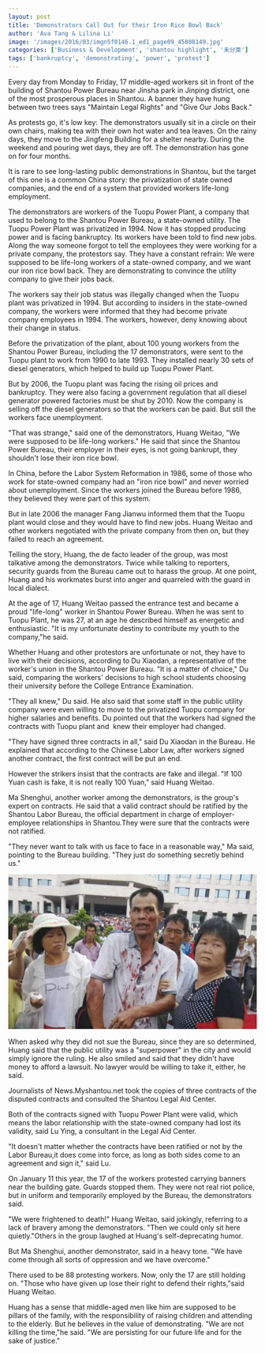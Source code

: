 ```yaml
---
layout: post
title: 'Demonstrators Call Out for their Iron Rice Bowl Back'
author: 'Ava Tang & Lilina Li'
image: '/images/2016/03/imgn5f0146.1_ed1_page09_45808149.jpg'
categories: ['Business & Development', 'shantou highlight', '未分类']
tags: ['bankruptcy', 'demonstrating', 'power', 'protest']
---
```


Every day from Monday to Friday, 17 middle-aged workers sit in front of the building of Shantou Power Bureau near Jinsha park in Jinping district, one of the most prosperous places in Shantou. A banner they have hung between two trees says "Maintain Legal Rights" and "Give Our Jobs Back."

As protests go, it's low key: The demonstrators usually sit in a circle on their own chairs, making tea with their own hot water and tea leaves. On the rainy days, they move to the Jingfeng Building for a shelter nearby. During the weekend and pouring wet days, they are off. The demonstration has gone on for four months.

It is rare to see long-lasting public demonstrations in Shantou, but the target of this one is a common China story: the privatization of state owned companies, and the end of a system that provided workers life-long employment.

The demonstrators are workers of the Tuopu Power Plant, a company that used to belong to the Shantou Power Bureau, a state-owned utility. The Tuopu Power Plant was privatized in 1994. Now it has stopped producing power and is facing bankruptcy. Its workers have been told to find new jobs. Along the way someone forgot to tell the employees they were working for a private company, the protestors say. They have a constant refrain: We were supposed to be life-long workers of a state-owned company, and we want our iron rice bowl back. They are demonstrating to convince the utility company to give their jobs back.

The workers say their job status was illegally changed when the Tuopu plant was privatized in 1994. But according to insiders in the state-owned company, the workers were informed that they had become private company employees in 1994. The workers, however, deny knowing about their change in status.

Before the privatization of the plant, about 100 young workers from the Shantou Power Bureau, including the 17 demonstrators, were sent to the Tuopu plant to work from 1990 to late 1993. They installed nearly 30 sets of diesel generators, which helped to build up Tuopu Power Plant.

But by 2006, the Tuopu plant was facing the rising oil prices and bankruptcy. They were also facing a government regulation that all diesel generator powered factories must be shut by 2010. Now the company is selling off the diesel generators so that the workers can be paid. But still the workers face unemployment.

"That was strange," said one of the demonstrators, Huang Weitao, "We were supposed to be life-long workers." He said that since the Shantou Power Bureau, their employer in their eyes, is not going bankrupt, they shouldn't lose their iron rice bowl.

In China, before the Labor System Reformation in 1986, some of those who work for state-owned company had an "iron rice bowl" and never worried about unemployment. Since the workers joined the Bureau before 1986, they believed they were part of this system.

But in late 2006 the manager Fang Jianwu informed them that the Tuopu plant would close and they would have to find new jobs. Huang Weitao and other workers negotiated with the private company from then on, but they failed to reach an agreement.

Telling the story, Huang, the de facto leader of the group, was most talkative among the demonstrators. Twice while talking to reporters, security guards from the Bureau came out to harass the group. At one point, Huang and his workmates burst into anger and quarreled with the guard in local dialect.

At the age of 17, Huang Weitao passed the entrance test and became a proud "life-long" worker in Shantou Power Bureau. When he was sent to Tuopu Plant, he was 27, at an age he described himself as energetic and enthusiastic. "It is my unfortunate destiny to contribute my youth to the company,"he said.

Whether Huang and other protestors are unfortunate or not, they have to live with their decisions, according to Du Xiaodan, a representative of the worker's union in the Shantou Power Bureau. "It is a matter of choice," Du said, comparing the workers' decisions to high school students choosing their university before the College Entrance Examination.

"They all knew," Du said. He also said that some staff in the public utility company were even willing to move to the privatized Tuopu company for higher salaries and benefits. Du pointed out that the workers had signed the contracts with Tuopu plant and  knew their employer had changed.

"They have signed three contracts in all," said Du Xiaodan in the Bureau. He explained that according to the Chinese Labor Law, after workers signed another contract, the first contract will be put an end.

However the strikers insist that the contracts are fake and illegal. "If 100 Yuan cash is fake, it is not really 100 Yuan," said Huang Weitao.

Ma Shenghui, another worker among the demonstrators, is the group's expert on contracts. He said that a valid contract should be ratified by the Shantou Labor Bureau, the official department in charge of employer-employee relationships in Shantou.They were sure that the contracts were not ratified.

"They never want to talk with us face to face in a reasonable way," Ma said, pointing to the Bureau building. "They just do something secretly behind us."

![imgn5f0146.1_ed1_page09_45808149](/images/2016/03/imgn5f0146.1_ed1_page09_45808149.jpg)

When asked why they did not sue the Bureau, since they are so determined, Huang said that the public utility was a "superpower" in the city and would simply ignore the ruling. He also smiled and said that they didn't have money to afford a lawsuit. No lawyer would be willing to take it, either, he said.

Journalists of News.Myshantou.net took the copies of three contracts of the disputed contracts and consulted the Shantou Legal Aid Center.

Both of the contracts signed with Tuopu Power Plant were valid, which means the labor relationship with the state-owned company had lost its validity, said Lu Ying, a consultant in the Legal Aid Center.

"It doesn't matter whether the contracts have been ratified or not by the Labor Bureau,it does come into force, as long as both sides come to an agreement and sign it," said Lu.

On January 11 this year, the 17 of the workers protested carrying banners near the building gate. Guards stopped them. They were not real riot police, but in uniform and temporarily employed by the Bureau, the demonstrators said.

"We were frightened to death!" Huang Weitao, said jokingly, referring to a lack of bravery among the demonstrators. "Then we could only sit here quietly."Others in the group laughed at Huang's self-deprecating humor.

But Ma Shenghui, another demonstrator, said in a heavy tone. "We have come through all sorts of oppression and we have overcome."

There used to be 88 protesting workers. Now, only the 17 are still holding on. "Those who have given up lose their right to defend their rights,"said Huang Weitao.

Huang has a sense that middle-aged men like him are supposed to be pillars of the family, with the responsibility of raising children and attending to the elderly. But he believes in the value of demonstrating. "We are not killing the time,"he said. "We are persisting for our future life and for the sake of justice."

